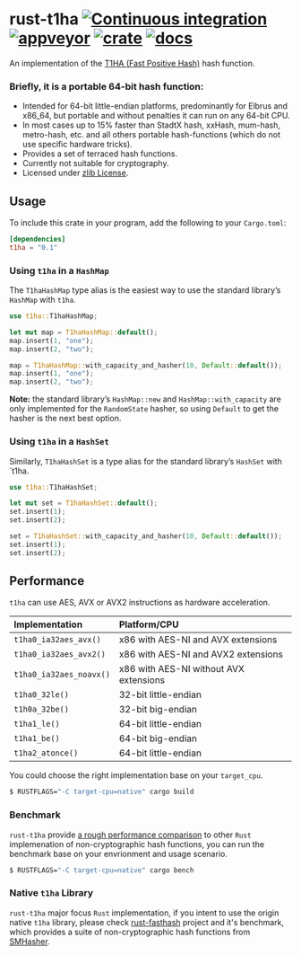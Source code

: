 # rust-t1ha [![Continuous integration](https://github.com/flier/rust-t1ha/actions/workflows/ci.yaml/badge.svg)](https://github.com/flier/rust-t1ha/actions/workflows/ci.yaml) [![appveyor](https://ci.appveyor.com/api/projects/status/c5hli7g424r0g49n?svg=true)](https://ci.appveyor.com/project/flier/rust-t1ha) [![crate](https://img.shields.io/crates/v/t1ha.svg)](https://crates.io/crates/t1ha) [![docs](https://docs.rs/t1ha/badge.svg)](https://docs.rs/t1ha)

An implementation of the [T1HA (Fast Positive Hash)](https://github.com/leo-yuriev/t1ha) hash function.

### Briefly, it is a portable 64-bit hash function:

* Intended for 64-bit little-endian platforms, predominantly for Elbrus and x86_64, but portable and without penalties it can run on any 64-bit CPU.
* In most cases up to 15% faster than StadtX hash, xxHash, mum-hash, metro-hash, etc. and all others portable hash-functions (which do not use specific hardware tricks).
* Provides a set of terraced hash functions.
* Currently not suitable for cryptography.
* Licensed under [zlib License](https://en.wikipedia.org/wiki/Zlib_License).

## Usage

To include this crate in your program, add the following to your `Cargo.toml`:

```toml
[dependencies]
t1ha = "0.1"
```

### Using `t1ha` in a `HashMap`

The `T1haHashMap` type alias is the easiest way to use the standard library’s `HashMap` with `t1ha`.

```rust
use t1ha::T1haHashMap;

let mut map = T1haHashMap::default();
map.insert(1, "one");
map.insert(2, "two");

map = T1haHashMap::with_capacity_and_hasher(10, Default::default());
map.insert(1, "one");
map.insert(2, "two");
```

**Note:** the standard library’s `HashMap::new` and `HashMap::with_capacity` are only implemented for the `RandomState` hasher, so using `Default` to get the hasher is the next best option.

### Using `t1ha` in a `HashSet`

Similarly, `T1haHashSet` is a type alias for the standard library’s `HashSet` with `t1ha.

```rust
use t1ha::T1haHashSet;

let mut set = T1haHashSet::default();
set.insert(1);
set.insert(2);

set = T1haHashSet::with_capacity_and_hasher(10, Default::default());
set.insert(1);
set.insert(2);
```

## Performance

`t1ha` can use AES, AVX or AVX2 instructions as hardware acceleration.

 | Implementation          | Platform/CPU                           |
 | :---------------------- | :------------------------------------- |
 | `t1ha0_ia32aes_avx()`   | x86 with AES-NI and AVX extensions     |
 | `t1ha0_ia32aes_avx2()`  | x86 with AES-NI and AVX2 extensions    |
 | `t1ha0_ia32aes_noavx()` | x86 with AES-NI without AVX extensions |
 | `t1ha0_32le()`          | 32-bit little-endian                   |
 | `t1h0a_32be()`          | 32-bit big-endian                      |
 | `t1ha1_le()`            | 64-bit little-endian                   |
 | `t1ha1_be()`            | 64-bit big-endian                      |
 | `t1ha2_atonce()`        | 64-bit little-endian                   |

You could choose the right implementation base on your `target_cpu`.

```sh
$ RUSTFLAGS="-C target-cpu=native" cargo build
```

### Benchmark

`rust-t1ha` provide [a rough performance comparison](https://www.reddit.com/r/rust/comments/ayla9m/rust_implementation_for_t1ha_fast_positive_hash/) to other `Rust` implemenation of non-cryptographic hash functions, you can run the benchmark base on your envrionment and usage scenario.

```sh
$ RUSTFLAGS="-C target-cpu=native" cargo bench
```

### Native `t1ha` Library

`rust-t1ha` major focus `Rust` implementation, if you intent to use the origin native `t1ha` library, please check [rust-fasthash](https://github.com/flier/rust-fasthash) project and it's benchmark, which provides a suite of non-cryptographic hash functions from [SMHasher](https://github.com/rurban/smhasher/).
